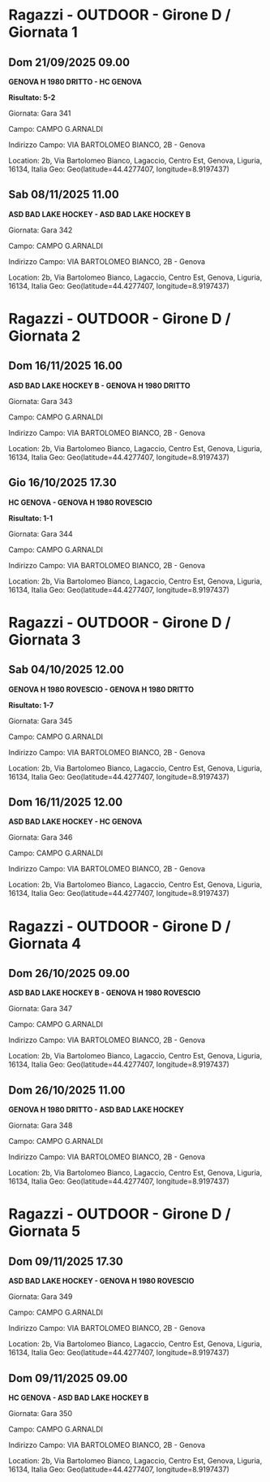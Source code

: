 

# Ragazzi - OUTDOOR  - Girone D / Giornata 1

## Dom 21/09/2025 09.00

<strong>GENOVA H 1980 DRITTO - HC GENOVA</strong>

**Risultato: 5-2**

Giornata: Gara 341

Campo: CAMPO G.ARNALDI 

Indirizzo Campo:  VIA BARTOLOMEO BIANCO, 2B - Genova

Location: 2b, Via Bartolomeo Bianco, Lagaccio, Centro Est, Genova, Liguria, 16134, Italia
Geo: Geo(latitude=44.4277407, longitude=8.9197437)


## Sab 08/11/2025 11.00

<strong>ASD BAD LAKE HOCKEY - ASD BAD LAKE HOCKEY B</strong>

Giornata: Gara 342

Campo: CAMPO G.ARNALDI 

Indirizzo Campo:  VIA BARTOLOMEO BIANCO, 2B - Genova

Location: 2b, Via Bartolomeo Bianco, Lagaccio, Centro Est, Genova, Liguria, 16134, Italia
Geo: Geo(latitude=44.4277407, longitude=8.9197437)



# Ragazzi - OUTDOOR  - Girone D / Giornata 2

## Dom 16/11/2025 16.00

<strong>ASD BAD LAKE HOCKEY B - GENOVA H 1980 DRITTO</strong>

Giornata: Gara 343

Campo: CAMPO G.ARNALDI 

Indirizzo Campo:  VIA BARTOLOMEO BIANCO, 2B - Genova

Location: 2b, Via Bartolomeo Bianco, Lagaccio, Centro Est, Genova, Liguria, 16134, Italia
Geo: Geo(latitude=44.4277407, longitude=8.9197437)


## Gio 16/10/2025 17.30

<strong>HC GENOVA - GENOVA H 1980 ROVESCIO</strong>

**Risultato: 1-1**

Giornata: Gara 344

Campo: CAMPO G.ARNALDI 

Indirizzo Campo:  VIA BARTOLOMEO BIANCO, 2B - Genova

Location: 2b, Via Bartolomeo Bianco, Lagaccio, Centro Est, Genova, Liguria, 16134, Italia
Geo: Geo(latitude=44.4277407, longitude=8.9197437)



# Ragazzi - OUTDOOR  - Girone D / Giornata 3

## Sab 04/10/2025 12.00

<strong>GENOVA H 1980 ROVESCIO - GENOVA H 1980 DRITTO</strong>

**Risultato: 1-7**

Giornata: Gara 345

Campo: CAMPO G.ARNALDI 

Indirizzo Campo:  VIA BARTOLOMEO BIANCO, 2B - Genova

Location: 2b, Via Bartolomeo Bianco, Lagaccio, Centro Est, Genova, Liguria, 16134, Italia
Geo: Geo(latitude=44.4277407, longitude=8.9197437)


## Dom 16/11/2025 12.00

<strong>ASD BAD LAKE HOCKEY - HC GENOVA</strong>

Giornata: Gara 346

Campo: CAMPO G.ARNALDI 

Indirizzo Campo:  VIA BARTOLOMEO BIANCO, 2B - Genova

Location: 2b, Via Bartolomeo Bianco, Lagaccio, Centro Est, Genova, Liguria, 16134, Italia
Geo: Geo(latitude=44.4277407, longitude=8.9197437)



# Ragazzi - OUTDOOR  - Girone D / Giornata 4

## Dom 26/10/2025 09.00

<strong>ASD BAD LAKE HOCKEY B - GENOVA H 1980 ROVESCIO</strong>

Giornata: Gara 347

Campo: CAMPO G.ARNALDI 

Indirizzo Campo:  VIA BARTOLOMEO BIANCO, 2B - Genova

Location: 2b, Via Bartolomeo Bianco, Lagaccio, Centro Est, Genova, Liguria, 16134, Italia
Geo: Geo(latitude=44.4277407, longitude=8.9197437)


## Dom 26/10/2025 11.00

<strong>GENOVA H 1980 DRITTO - ASD BAD LAKE HOCKEY</strong>

Giornata: Gara 348

Campo: CAMPO G.ARNALDI 

Indirizzo Campo:  VIA BARTOLOMEO BIANCO, 2B - Genova

Location: 2b, Via Bartolomeo Bianco, Lagaccio, Centro Est, Genova, Liguria, 16134, Italia
Geo: Geo(latitude=44.4277407, longitude=8.9197437)



# Ragazzi - OUTDOOR  - Girone D / Giornata 5

## Dom 09/11/2025 17.30

<strong>ASD BAD LAKE HOCKEY - GENOVA H 1980 ROVESCIO</strong>

Giornata: Gara 349

Campo: CAMPO G.ARNALDI 

Indirizzo Campo:  VIA BARTOLOMEO BIANCO, 2B - Genova

Location: 2b, Via Bartolomeo Bianco, Lagaccio, Centro Est, Genova, Liguria, 16134, Italia
Geo: Geo(latitude=44.4277407, longitude=8.9197437)


## Dom 09/11/2025 09.00

<strong>HC GENOVA - ASD BAD LAKE HOCKEY B</strong>

Giornata: Gara 350

Campo: CAMPO G.ARNALDI 

Indirizzo Campo:  VIA BARTOLOMEO BIANCO, 2B - Genova

Location: 2b, Via Bartolomeo Bianco, Lagaccio, Centro Est, Genova, Liguria, 16134, Italia
Geo: Geo(latitude=44.4277407, longitude=8.9197437)

